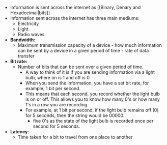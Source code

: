 
- Information is sent across the internet as [[Binary, Denary and Hexadecimal|bits]]
- Information sent across the internet has three main mediums:
	- Electricity
	- Light
	- Radio waves
- **Bandwidth:**
	- Maximum transmission capacity of a device - how much information can be sent by a device in a given period of time - rate of data transfer
- **Bit rate:**
	- Number of bits that can be sent over a given period of time.
		- A way to think of it is if you are sending information via a light bulb, where on is 1 and off is 0
		- When you send the information, you have a set bit rate, for example, 1 bit per second. 
		- This means that each second, you record whether the light bulb is on or off. This allows you to know how many 0's or how many 1's in a row you are recording.
		- For example, at 1 bit per second, if the light bulb remains off (0) for 5 seconds, then the string would be 00000.
			- five 0's as the state of the light bulb is recorded once per second for 5 seconds.
-   **Latency**: 
	- Time taken for a bit to travel from one place to another